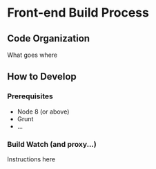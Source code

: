 # Front-end Build Process

## Code Organization
What goes where

## How to Develop
### Prerequisites
* Node 8 (or above)
* Grunt
* ...

### Build Watch (and proxy...)
Instructions here


